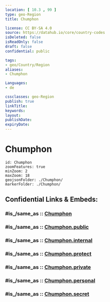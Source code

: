 ```yaml
---
location: [ 10.3 , 99 ] 
type: geo-Region
title: Chumphon

license: CC BY-SA 4.0
source: https://datahub.io/core/country-codes
isDeleted: false
isReadOnly: false
draft: false
confidential: public

tags:
- geo/Country/Region
aliases:
- Chumphon

Languages:
- de

cssclasses: geo-Region
publish: true
linkTitle: 
keywords: 
layout: 
publishDate: 
expiryDate: 
---
```


# Chumphon

```leaflet
id: Chumphon
zoomFeatures: true 
minZoom: 2 
maxZoom: 18
geojsonFolder: ./Chumphon/
markerFolder: ./Chumphon/
```


## Confidential Links & Embeds: 

### #is_/same_as :: [Chumphon](/_Standards/Earth/Continent/Asia/Asia~South~East/Thailand/Provinces~Thailand/Chumphon.md) 

### #is_/same_as :: [Chumphon.public](/_public/Earth/Continent/Asia/Asia~South~East/Thailand/Provinces~Thailand/Chumphon.public.md) 

### #is_/same_as :: [Chumphon.internal](/_internal/Earth/Continent/Asia/Asia~South~East/Thailand/Provinces~Thailand/Chumphon.internal.md) 

### #is_/same_as :: [Chumphon.protect](/_protect/Earth/Continent/Asia/Asia~South~East/Thailand/Provinces~Thailand/Chumphon.protect.md) 

### #is_/same_as :: [Chumphon.private](/_private/Earth/Continent/Asia/Asia~South~East/Thailand/Provinces~Thailand/Chumphon.private.md) 

### #is_/same_as :: [Chumphon.personal](/_personal/Earth/Continent/Asia/Asia~South~East/Thailand/Provinces~Thailand/Chumphon.personal.md) 

### #is_/same_as :: [Chumphon.secret](/_secret/Earth/Continent/Asia/Asia~South~East/Thailand/Provinces~Thailand/Chumphon.secret.md)

